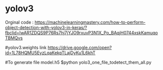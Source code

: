 # yolov3
Orginal code :
https://machinelearningmastery.com/how-to-perform-object-detection-with-yolov3-in-keras/?fbclid=IwAR1ZDQS9P76Rs7hj7jYJO9rxuvP3N1X_Po_BAqjH0744xskKamuqoTBMQvs

#yolov3.weights link
https://drive.google.com/open?id=1L78HQMU5EyzLqaKekpTLajDyKu1L6khT

#To generate file model.h5
$python yolo3_one_file_todetect_them_all.py
